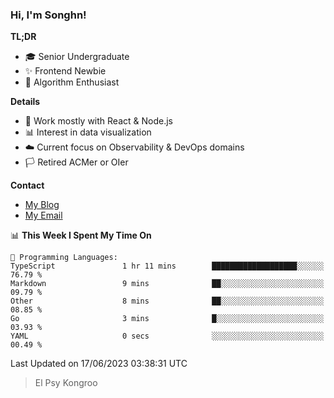 ### Hi, I'm Songhn!

**TL;DR**

- 🎓 Senior Undergraduate
- ✨ Frontend Newbie
- 🎈 Algorithm Enthusiast

**Details**

- 🎯 Work mostly with React & Node.js
- 📊 Interest in data visualization
- ☁️ Current focus on Observability & DevOps domains
- 🏳️ Retired ACMer or OIer

**Contact**
- [My Blog](https://blog.songhn.com)
- [My Email](mailto:songhn233@gmail.com)

<!--START_SECTION:waka-->
📊 **This Week I Spent My Time On** 

```text
💬 Programming Languages: 
TypeScript               1 hr 11 mins        ███████████████████░░░░░░   76.79 % 
Markdown                 9 mins              ██░░░░░░░░░░░░░░░░░░░░░░░   09.79 % 
Other                    8 mins              ██░░░░░░░░░░░░░░░░░░░░░░░   08.85 % 
Go                       3 mins              █░░░░░░░░░░░░░░░░░░░░░░░░   03.93 % 
YAML                     0 secs              ░░░░░░░░░░░░░░░░░░░░░░░░░   00.49 % 
```


 Last Updated on 17/06/2023 03:38:31 UTC
<!--END_SECTION:waka-->

> El Psy Kongroo
